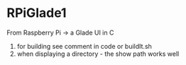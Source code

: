 # RPiGlade1
From Raspberry Pi -> a Glade UI in C
1. for building see comment in code or buildIt.sh
2. when displaying a directory - the show path works well
